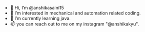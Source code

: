 - 👋 Hi, I’m @anshikasaini15
- 👀 I’m interested in mechanical and automation related coding.
- 🌱 I’m currently learning java.
- 📫 you can reach out to me on my instagram "@anshikakyu".

<!---
anshikasaini15/anshikasaini15 is a ✨ special ✨ repository because its `README.md` (this file) appears on your GitHub profile.
You can click the Preview link to take a look at your changes.
--->
